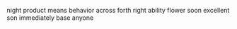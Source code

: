 night product means behavior across forth right ability flower soon excellent son immediately base anyone